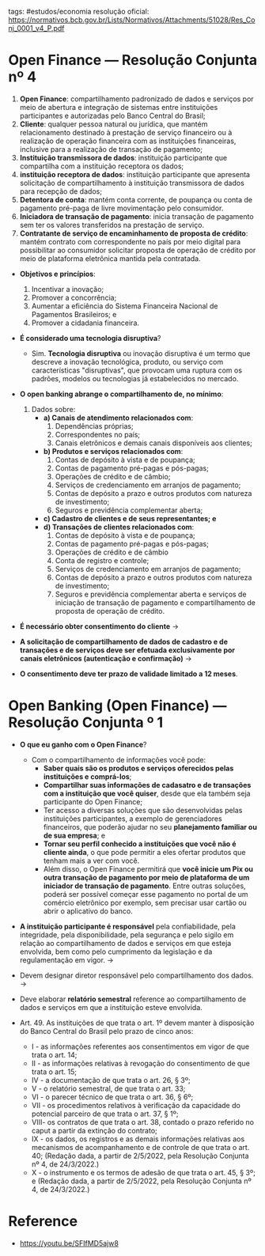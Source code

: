 tags: #estudos/economia 
resolução oficial: https://normativos.bcb.gov.br/Lists/Normativos/Attachments/51028/Res_Conj_0001_v4_P.pdf

# Open Finance — Resolução Conjunta nº 4
1. **Open Finance**: compartilhamento padronizado de dados e serviços por meio de abertura e integração de sistemas entre instituições participantes e autorizadas pelo Banco Central do Brasil;
2. **Cliente**: qualquer pessoa natural ou jurídica, que mantém relacionamento destinado à prestação de serviço financeiro ou à realização de operação financeira com as instituições financeiras, inclusive para a realização de transação de pagamento;
3. **Instituição transmissora de dados**: instituição participante que compartilha com a instituição receptora os dados;
4. **instituição receptora de dados**: instituição participante que apresenta solicitação de compartilhamento à instituição transmissora de dados para recepção de dados;
5. **Detentora de conta**: mantém conta corrente, de poupança ou conta de pagamento pré-paga de livre movimentação pelo consumidor.
6. **Iniciadora de transação de pagamento**: inicia transação de pagamento sem ter os valores transferidos na prestação de serviço.
7. **Contratante de serviço de encaminhamento de proposta de crédito**: mantém contrato com correspondente no país por meio digital para possibilitar ao consumidor solicitar proposta de operação de crédito por meio de plataforma eletrônica mantida pela contratada.

- **Objetivos e princípios**:
	1. Incentivar a inovação;
	2. Promover a concorrência;
	3. Aumentar a eficiência do Sistema Financeira Nacional de Pagamentos Brasileiros; e
	4. Promover a cidadania financeira.

- **É considerado uma tecnologia disruptiva**?
	- Sim. **Tecnologia disruptiva** ou inovação disruptiva é um termo que descreve a inovação tecnológica, produto, ou serviço com características "disruptivas", que provocam uma ruptura com os padrões, modelos ou tecnologias já estabelecidos no mercado.

- **O open banking abrange o compartilhamento de, no mínimo**:
	1. Dados sobre:
		- **a) Canais de atendimento relacionados com**:
			1. Dependências próprias;
			2. Correspondentes no país;
			3. Canais eletrônicos e demais canais disponíveis aos clientes;
		- **b) Produtos e serviços relacionados com**:
			1. Contas de depósito à vista e de poupança;
			2. Contas de pagamento pré-pagas e pós-pagas;
			3. Operações de crédito e de câmbio;
			4. Serviços de credenciamento em arranjos de pagamento;
			5. Contas de depósito a prazo e outros produtos com natureza de investimento;
			6. Seguros e previdência complementar aberta;
		- **c) Cadastro de clientes e de seus representantes; e**
		- **d) Transações de clientes relacionados com**:
			1. Contas de depósito à vista e de poupança;
			2. Contas de pagamento pré-pagas e pós-pagas;
			3. Operações de crédito e de câmbio
			4. Conta de registro e controle;
			5. Serviços de credenciamento em arranjos de pagamento;
			6. Contas de depósito a prazo e outros produtos com natureza de investimento;
			7. Seguros e previdência complementar aberta e serviços de iniciação de transação de pagamento e compartilhamento de proposta de operação de crédito.

- **É necessário obter consentimento do cliente** ->
- **A solicitação de compartilhamento de dados de cadastro e de transações e de serviços deve ser efetuada exclusivamente por canais eletrônicos (autenticação e confirmação)** ->
- **O consentimento deve ter prazo de validade limitado a 12 meses**.

# Open Banking (Open Finance) — Resolução Conjunta º 1
- **O que eu ganho com o Open Finance**?
	- Com o compartilhamento de informações você pode:
		- **Saber quais são os produtos e serviços oferecidos pelas instituições e comprá-los**;
		- **Compartilhar suas informações de cadasatro e de transações com a instituição que você quiser**, desde que ela também seja participante do Open Finance;
		- Ter acesso a diversas soluções que são desenvolvidas pelas instituições participantes, a exemplo de gerenciadores financeiros, que poderão ajudar no seu **planejamento familiar ou de sua empresa**; e
		- **Tornar seu perfil conhecido a instituições que você não é cliente ainda**, o que pode permitir a eles ofertar produtos que tenham mais a ver com você.
		- Além disso, o Open Finance permitirá que **você inicie um Pix ou outra transação de pagamento por meio de plataforma de um iniciador de transação de pagamento**. Entre outras soluções, poderá ser possível começar esse pagamento no portal de um comércio eletrônico por exemplo, sem precisar usar cartão ou abrir o aplicativo do banco.

- **A instituição participante é responsável** pela confiabilidade, pela integridade, pela disponibilidade, pela segurança e pelo sigilo em relação ao compartilhamento de dados e serviços em que esteja envolvida, bem como pelo cumprimento da legislação e da regulamentação em vigor. ->
- Devem designar diretor responsável pelo compartilhamento dos dados. ->
- Deve elaborar **relatório semestral** reference ao compartilhamento de dados e serviços em que a instituição esteve envolvida.

- Art. 49. As instituições de que trata o art. 1º devem manter à disposição do Banco Central do Brasil pelo prazo de cinco anos: 
	- I - as informações referentes aos consentimentos em vigor de que trata o art. 14; 
	- II - as informações relativas à revogação do consentimento de que trata o art. 15; 
	- IV - a documentação de que trata o art. 26, § 3º; 
	- V - o relatório semestral, de que trata o art. 33; 
	- VI - o parecer técnico de que trata o art. 36, § 6º; 
	- VII - os procedimentos relativos à verificação da capacidade do potencial parceiro de que trata o art. 37, § 1º; 
	- VIII- os contratos de que trata o art. 38, contado o prazo referido no caput a partir da extinção do contrato; 
	- IX - os dados, os registros e as demais informações relativas aos mecanismos de acompanhamento e de controle de que trata o art. 40; (Redação dada, a partir de 2/5/2022, pela Resolução Conjunta nº 4, de 24/3/2022.) 
	- X - o instrumento e os termos de adesão de que trata o art. 45, § 3º; e (Redação dada, a partir de 2/5/2022, pela Resolução Conjunta nº 4, de 24/3/2022.)

# Reference
- https://youtu.be/SFIfMD5ajw8